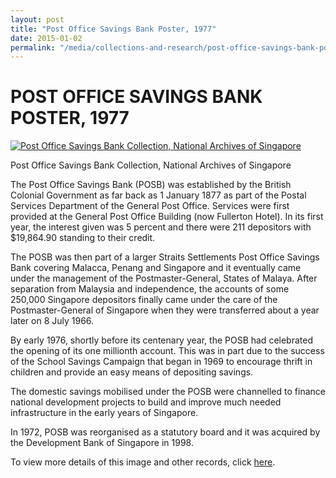```yaml
---
layout: post
title: "Post Office Savings Bank Poster, 1977"
date: 2015-01-02
permalink: "/media/collections-and-research/post-office-savings-bank-poster"
---
```


# POST OFFICE SAVINGS BANK POSTER, 1977 

[![Post Office Savings Bank Collection, National Archives of Singapore](http://www.nas.gov.sg/blogs/archivistpick/wp-content/uploads/2015/01/2015-01-09-L-3.jpg)](http://www.nas.gov.sg/blogs/archivistpick/wp-content/uploads/2015/01/2015-01-09-L-3.jpg)

Post Office Savings Bank Collection, National Archives of Singapore

The Post Office Savings Bank (POSB) was established by the British Colonial Government as far back as 1 January 1877 as part of the Postal Services Department of the General Post Office. Services were first provided at the General Post Office Building (now Fullerton Hotel). In its first year, the interest given was 5 percent and there were 211 depositors with $19,864.90 standing to their credit.

The POSB was then part of a larger Straits Settlements Post Office Savings Bank covering Malacca, Penang and Singapore and it eventually came under the management of the Postmaster-General, States of Malaya. After separation from Malaysia and independence, the accounts of some 250,000 Singapore depositors finally came under the care of the Postmaster-General of Singapore when they were transferred about a year later on 8 July 1966.

By early 1976, shortly before its centenary year, the POSB had celebrated the opening of its one millionth account. This was in part due to the success of the School Savings Campaign that began in 1969 to encourage thrift in children and provide an easy means of depositing savings.

The domestic savings mobilised under the POSB were channelled to finance national development projects to build and improve much needed infrastructure in the early years of Singapore.

In 1972, POSB was reorganised as a statutory board and it was acquired by the Development Bank of Singapore in 1998.

To view more details of this image and other records, click [here](http://www.nas.gov.sg/archivesonline/posters/record-details/304d6fa9-115c-11e3-83d5-0050568939ad).